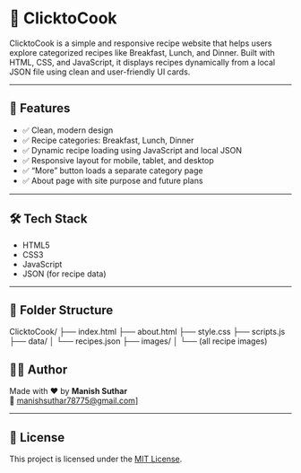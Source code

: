# 🍳 ClicktoCook

ClicktoCook is a simple and responsive recipe website that helps users explore categorized recipes like Breakfast, Lunch, and Dinner. Built with HTML, CSS, and JavaScript, it displays recipes dynamically from a local JSON file using clean and user-friendly UI cards.

---

## 🚀 Features

- ✅ Clean, modern design
- ✅ Recipe categories: Breakfast, Lunch, Dinner
- ✅ Dynamic recipe loading using JavaScript and local JSON
- ✅ Responsive layout for mobile, tablet, and desktop
- ✅ “More” button loads a separate category page
- ✅ About page with site purpose and future plans

---

## 🛠️ Tech Stack

- HTML5  
- CSS3  
- JavaScript  
- JSON (for recipe data)

---

## 📁 Folder Structure

ClicktoCook/
├── index.html
├── about.html
├── style.css
├── scripts.js
├── data/
│ └── recipes.json
├── images/
│ └── (all recipe images)


## 👨‍💻 Author

Made with ❤️ by **Manish Suthar**  
📧 manishsuthar78775@gmail.com]  

---

## 📄 License

This project is licensed under the [MIT License](LICENSE).
